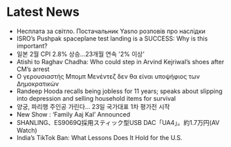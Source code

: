 # Latest News
-  Несплата за світло. Постачальник Yasno розповів про наслідки
-  ISRO’s Pushpak spaceplane test landing is a SUCCESS: Why is this important?
-  일본 2월 CPI 2.8% 상승…23개월 연속 '2% 이상'
-  Atishi to Raghav Chadha: Who could step in Arvind Kejriwal’s shoes after CM’s arrest
-  Ο γερουσιαστής Μπομπ Μενέντεζ δεν θα είναι υποψήφιος των Δημοκρατικών
-  Randeep Hooda recalls being jobless for 11 years; speaks about slipping into depression and selling household items for survival
-  양궁, 파리행 주인공 가린다… 23일 국가대표 1차 평가전 시작
-  New Show : ‘Family Aaj Kal’ Announced
-  SHANLING、ES9069Q採用スティック型USB DAC「UA4」。約1.7万円(AV Watch)
-  India’s TikTok Ban: What Lessons Does It Hold for the U.S.
